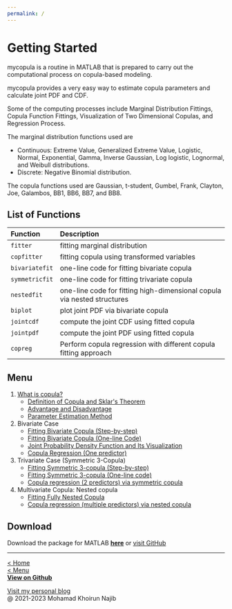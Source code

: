 ```yaml
---
permalink: /
---
```

# Getting Started

mycopula is a routine in MATLAB that is prepared to carry out the computational process on copula-based modeling.

mycopula provides a very easy way to estimate copula parameters and calculate joint PDF and CDF.

Some of the computing processes include Marginal Distribution Fittings, Copula Function Fittings, Visualization of Two Dimensional Copulas, and Regression Process.

The marginal distribution functions used are

- Continuous: Extreme Value, Generalized Extreme Value, Logistic, Normal, Exponential, Gamma, Inverse Gaussian, Log logistic, Lognormal, and Weibull distributions.
- Discrete: Negative Binomial distribution.

The copula functions used are Gaussian, t-student, Gumbel, Frank, Clayton, Joe, Galambos, BB1, BB6, BB7, and BB8.

## List of Functions

|Function|Description|
|:-|:-|
|`fitter`|fitting marginal distribution|
|`copfitter`|fitting copula using transformed variables|
|`bivariatefit`|one-line code for fitting bivariate copula|
|`symmetricfit`|one-line code for fitting trivariate copula|
|`nestedfit`|one-line code for fitting high-dimensional copula via nested structures|
|`biplot`|plot joint PDF via bivariate copula|
|`jointcdf`|compute the joint CDF using fitted copula|
|`jointpdf`|compute the joint PDF using fitted copula|
|`copreg`|Perform copula regression with different copula fitting approach|

## Menu

1. [What is copula?](what-is-copula.md)
    - [Definition of Copula and Sklar's Theorem](definition.md)
    - [Advantage and Disadvantage](advantage.md)
    - [Parameter Estimation Method](parameter.md)
2. Bivariate Case
    - [Fitting Bivariate Copula (Step-by-step)](fitting-bivariate-copula.md)
    - [Fitting Bivariate Copula (One-line Code)](fitting-bivariate-copula-one-line.md)
    - [Joint Probability Density Function and Its Visualization](joint-pdf.md)
    - [Copula Regression (One predictor)](copula-regression-one-predictor.md)
3. Trivariate Case (Symmetric 3-Copula)
    - [Fitting Symmetric 3-copula (Step-by-step)](symmetric-3-copula.md)
    - [Fitting Symmetric 3-copula (One-line code)](symmetric-3-copula-one-line.md)
    - [Copula regression (2 predictors) via symmetric copula](copula-regression-symmetric.md)
4. Multivariate Copula: Nested copula 
    - [Fitting Fully Nested Copula](fully-nested-copula.md)
    - [Copula regression (multiple predictors) via nested copula](copula-regression-nested.md)

## Download

Download the package for MATLAB [**here**](https://github.com/mkhoirun-najiboi/mycopula/archive/refs/heads/main.zip) or [visit GitHub](https://github.com/mkhoirun-najiboi/mycopula)

---
[< Home](home.md)\
[< Menu](home.md#menu)\
[**View on Github**](https://github.com/mkhoirun-najiboi/mycopula)

[Visit my personal blog](https://emkanajib.blogspot.com/)\
@ 2021-2023 Mohamad Khoirun Najib
